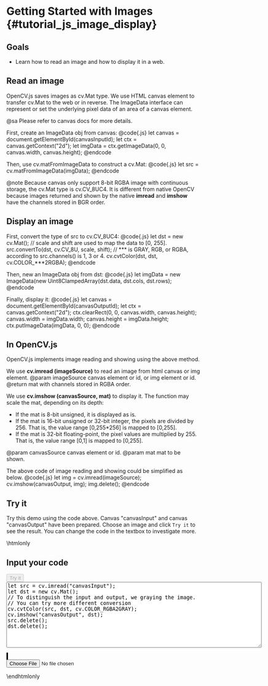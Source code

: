 Getting Started with Images {#tutorial_js_image_display}
===========================

Goals
-----

-   Learn how to read an image and how to display it in a web.

Read an image
-------------

OpenCV.js saves images as cv.Mat type. We use HTML canvas element to transfer cv.Mat to the web
or in reverse. The ImageData interface can represent or set the underlying pixel data of an area of a
canvas element.

@sa Please refer to canvas docs for more details.

First, create an ImageData obj from canvas:
@code{.js}
let canvas = document.getElementById(canvasInputId);
let ctx = canvas.getContext("2d");
let imgData = ctx.getImageData(0, 0, canvas.width, canvas.height);
@endcode

Then, use cv.matFromImageData to construct a cv.Mat:
@code{.js}
let src = cv.matFromImageData(imgData);
@endcode

@note Because canvas only support 8-bit RGBA image with continuous storage, the cv.Mat type is cv.CV_8UC4.
It is different from native OpenCV because images returned and shown by the native **imread** and
**imshow** have the channels stored in BGR order.

Display an image
----------------

First, convert the type of src to cv.CV_8UC4:
@code{.js}
let dst = new cv.Mat();
// scale and shift are used to map the data to [0, 255].
src.convertTo(dst, cv.CV_8U, scale, shift);
// *** is GRAY, RGB, or RGBA, according to src.channels() is 1, 3 or 4.
cv.cvtColor(dst, dst, cv.COLOR_***2RGBA);
@endcode

Then, new an ImageData obj from dst:
@code{.js}
let imgData = new ImageData(new Uint8ClampedArray(dst.data, dst.cols, dst.rows);
@endcode

Finally, display it:
@code{.js}
let canvas = document.getElementById(canvasOutputId);
let ctx = canvas.getContext("2d");
ctx.clearRect(0, 0, canvas.width, canvas.height);
canvas.width = imgData.width;
canvas.height = imgData.height;
ctx.putImageData(imgData, 0, 0);
@endcode

In OpenCV.js
------------

OpenCV.js implements image reading and showing using the above method.

We use **cv.imread (imageSource)** to read an image from html canvas or img element.
@param imageSource   canvas element or id, or img element or id.
@return              mat with channels stored in RGBA order.

We use **cv.imshow (canvasSource, mat)** to display it. The function may scale the mat,
depending on its depth:
- If the mat is 8-bit unsigned, it is displayed as is.
- If the mat is 16-bit unsigned or 32-bit integer, the pixels are divided by 256. That
is, the value range [0,255*256] is mapped to [0,255].
- If the mat is 32-bit floating-point, the pixel values are multiplied by 255. That is,
the value range [0,1] is mapped to [0,255].

@param canvasSource  canvas element or id.
@param mat           mat to be shown.

The above code of image reading and showing could be simplified as below.
@code{.js}
let img = cv.imread(imageSource);
cv.imshow(canvasOutput, img);
img.delete();
@endcode

Try it
------

Try this demo using the code above. Canvas "canvasInput" and canvas "canvasOutput" have been prepared.
Choose an image and click `Try it` to see the result. You can change the code in the textbox to
investigate more.

\htmlonly
<!DOCTYPE html>
<head>
<style>
canvas {
    border: 1px solid black;
}
.err {
    color: red;
}
</style>
</head>
<body>
<div id="CodeArea">
<h2>Input your code</h2>
<button id="tryIt" disabled="true" onclick="executeCode()">Try it</button><br>
<textarea rows="11" cols="80" id="TestCode" spellcheck="false">
let src = cv.imread("canvasInput");
let dst = new cv.Mat();
// To distinguish the input and output, we graying the image.
// You can try more different conversion
cv.cvtColor(src, dst, cv.COLOR_RGBA2GRAY);
cv.imshow("canvasOutput", dst);
src.delete();
dst.delete();
</textarea>
<p class="err" id="imErr"></p>
</div>
<div id="showcase">
    <div>
        <canvas id="canvasInput"></canvas>
        <canvas id="canvasOutput"></canvas>
    </div>
    <input type="file" id="input" name="file" />
</div>
<script src="utils.js"></script>
<script async src="opencv.js" id="opencvjs"></script>
<script>
function executeCode() {
    let text = document.getElementById("TestCode").value;
    try {
        eval(text);
        document.getElementById("imErr").innerHTML = " ";
    } catch(err) {
        document.getElementById("imErr").innerHTML = err;
    }
}

loadImageToCanvas("lena.jpg", "canvasInput");

let inputElement = document.getElementById("input");
inputElement.addEventListener("change", handleFiles, false);
function handleFiles(e) {
    let url = URL.createObjectURL(e.target.files[0]);
    loadImageToCanvas(url, "canvasInput");
}

function onReady() {
    document.getElementById("tryIt").disabled = false;
}
if (typeof cv !== 'undefined') {
    onReady();
} else {
    document.getElementById("opencvjs").onload = onReady;
}
</script>
</body>
\endhtmlonly